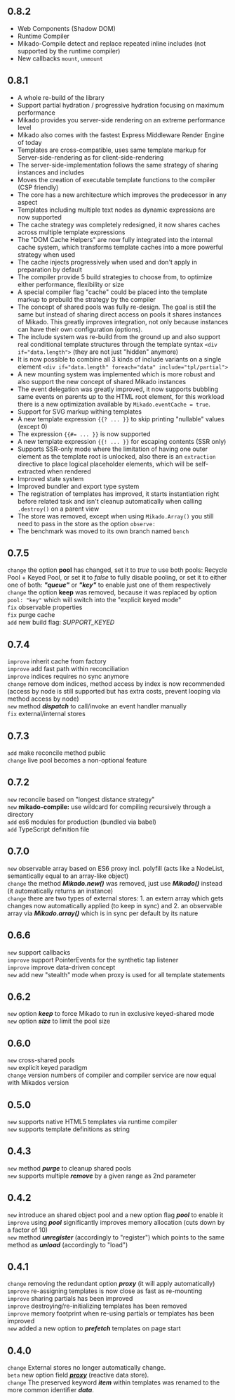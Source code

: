 ## 0.8.2

- Web Components (Shadow DOM)
- Runtime Compiler
- Mikado-Compile detect and replace repeated inline includes (not supported by the runtime compiler)
- New callbacks `mount`, `unmount`

## 0.8.1

- A whole re-build of the library
- Support partial hydration / progressive hydration focusing on maximum performance
- Mikado provides you server-side rendering on an extreme performance level
- Mikado also comes with the fastest Express Middleware Render Engine of today
- Templates are cross-compatible, uses same template markup for Server-side-rendering as for client-side-rendering
- The server-side-implementation follows the same strategy of sharing instances and includes
- Moves the creation of executable template functions to the compiler (CSP friendly)
- The core has a new architecture which improves the predecessor in any aspect
- Templates including multiple text nodes as dynamic expressions are now supported
- The cache strategy was completely redesigned, it now shares caches across multiple template expressions
- The "DOM Cache Helpers" are now fully integrated into the internal cache system, which transforms template caches into a more powerful strategy when used
- The cache injects progressively when used and don't apply in preparation by default
- The compiler provide 5 build strategies to choose from, to optimize either performance, flexibility or size
- A special compiler flag "cache" could be placed into the template markup to prebuild the strategy by the compiler
- The concept of shared pools was fully re-design. The goal is still the same but instead of sharing direct access on pools it shares instances of Mikado. This greatly improves integration, not only because instances can have their own configuration (options).
- The include system was re-build from the ground up and also support real conditional template structures through the template syntax `<div if="data.length">` (they are not just "hidden" anymore)
- It is now possible to combine all 3 kinds of include variants on a single element `<div if="data.length" foreach="data" include="tpl/partial">`
- A new mounting system was implemented which is more robust and also support the new concept of shared Mikado instances
- The event delegation was greatly improved, it now supports bubbling same events on parents up to the HTML root element, for this workload there is a new optimization available by `Mikado.eventCache = true`.
- Support for SVG markup withing templates
- A new template expression `{{? ... }}` to skip printing "nullable" values (except 0)
- The expression `{{#= ... }}` is now supported
- A new template expression `{{! ... }}` for escaping contents (SSR only)
- Supports SSR-only mode where the limitation of having one outer element as the template root is unlocked, also there is an `extraction` directive to place logical placeholder elements, which will be self-extracted when rendered
- Improved state system
- Improved bundler and export type system
- The registration of templates has improved, it starts instantiation right before related task and isn't cleanup automatically when calling `.destroy()` on a parent view
- The store was removed, except when using `Mikado.Array()` you still need to pass in the store as the option `observe:`
- The benchmark was moved to its own branch named `bench`

## 0.7.5
`change` the option __pool__ has changed, set it to _true_ to use both pools: Recycle Pool + Keyed Pool, or set it to _false_ to fully disable pooling, or set it to either one of both: ___"queue"___ or ___"key"___ to enable just one of them respectively<br>
`change` the option __keep__ was removed, because it was replaced by option `pool: "key"` which will switch into the "explicit keyed mode"<br>
`fix` observable properties<br>
`fix` purge cache<br>
`add` new build flag: _SUPPORT_KEYED_<br>

## 0.7.4
`improve` inherit cache from factory<br>
`improve` add fast path within reconciliation<br>
`improve` indices requires no sync anymore<br>
`change` remove dom indices, method access by index is now recommended (access by node is still supported but has extra costs, prevent looping via method access by node)<br>
`new` method ___dispatch___ to call/invoke an event handler manually<br>
`fix` external/internal stores<br>

## 0.7.3
`add` make reconcile method public<br>
`change` live pool becomes a non-optional feature<br>

## 0.7.2
`new` reconcile based on "longest distance strategy"<br>
`new` __mikado-compile:__ use wildcard for compiling recursively through a directory<br>
`add` es6 modules for production (bundled via babel)<br>
`add` TypeScript definition file

## 0.7.0
`new` observable array based on ES6 proxy incl. polyfill (acts like a NodeList, semantically equal to an array-like object)<br>
`change` the method ___Mikado.new()___ was removed, just use ___Mikado()___ instead (it automatically returns an instance)<br>
`change` there are two types of external stores: 1. an extern array which gets changes now automatically applied (to keep in sync) and 2. an observable array via ___Mikado.array()___ which is in sync per default by its nature

## 0.6.6
`new` support callbacks<br>
`improve` support PointerEvents for the synthetic tap listener<br>
`improve` improve data-driven concept<br>
`new` add new "stealth" mode when proxy is used for all template statements<br>

## 0.6.2
`new` option ___keep___ to force Mikado to run in exclusive keyed-shared mode<br>
`new` option ___size___ to limit the pool size<br>

## 0.6.0
`new` cross-shared pools<br>
`new` explicit keyed paradigm<br>
`change` version numbers of compiler and compiler service are now equal with Mikados version<br>

## 0.5.0
`new` supports native HTML5 templates via runtime compiler<br>
`new` supports template definitions as string<br>

## 0.4.3
`new` method ___purge___ to cleanup shared pools<br>
`new` supports multiple ___remove___ by a given range as 2nd parameter<br>

## 0.4.2
`new` introduce an shared object pool and a new option flag ___pool___ to enable it<br>
`improve` using ___pool___ significantly improves memory allocation (cuts down by a factor of 10)<br>
`new` method ___unregister___ (accordingly to "register") which points to the same method as ___unload___ (accordingly to "load")<br>

## 0.4.1
`change` removing the redundant option ___proxy___ (it will apply automatically)<br>
`improve` re-assigning templates is now close as fast as re-mounting<br>
`improve` sharing partials has been improved<br>
`improve` destroying/re-initializing templates has been removed<br>
`improve` memory footprint when re-using partials or templates has been improved<br>
`new` added a new option to ___prefetch___ templates on page start

## 0.4.0
`change` External stores no longer automatically change.<br>
`beta` new option field ___<a href="#proxy">proxy</a>___ (reactive data store).<br>
`change` The preserved keyword ___item___ within templates was renamed to the more common identifier ___data___.<br>
